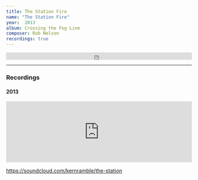 ```yaml
---
title: The Station Fire
name: "The Station Fire"
year:  2013
album: Crossing the Fog Line
composer: Rob Nelson
recordings: true
---
```


<iframe width="100%" height="20" scrolling="no" frameborder="no" allow="autoplay" src="https://w.soundcloud.com/player/?url=https%3A//api.soundcloud.com/tracks/712474672&color=%23ff5500&inverse=false&auto_play=false&show_user=true"></iframe>

<hr/>
<h3>Recordings</h4>

<h4>2013</h4>
<iframe width="100%" height="166" scrolling="no" frameborder="no" allow="autoplay" src="https://w.soundcloud.com/player/?url=https%3A//api.soundcloud.com/tracks/80025441&color=%23ff5500&auto_play=false&hide_related=false&show_comments=true&show_user=true&show_reposts=false&show_teaser=true"></iframe>

https://soundcloud.com/kernramble/the-station
